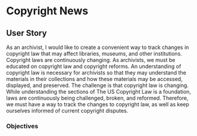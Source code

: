 # Copyright News
## User Story
As an archivist, I would like to create a convenient way to track changes in copyright law that may affect libraries, museums, and other institutions.
Copyright laws are continuously changing. As archivists, we must be educated on copyright law and copyright reforms. An understanding of copyright law is necessary for archivists so that they may understand the materials in their collections and how these materials may be accessed, displayed, and preserved. The challenge is that copyright law is changing. While understanding the sections of The US Copyright Law is a foundation, laws are continuously being challenged, broken, and reformed. Therefore, we must have a way to track the changes to copyright law, as well as keep ourselves informed of current copyright disputes. 
### Objectives

